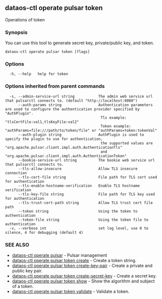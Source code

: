 ## dataos-ctl operate pulsar token

Operations of token

### Synopsis

You can use this tool to generate secret key, private/public key, and token.

```
dataos-ctl operate pulsar token [flags]
```

### Options

```
  -h, --help   help for token
```

### Options inherited from parent commands

```
  -s, --admin-service-url string           The admin web service url that pulsarctl connects to. (default "http://localhost:8080")
      --auth-params string                 Authentication parameters are used to configure the authentication provider specified by "AuthPlugin".
                                            Tls example: "tlsCertFile:val1,tlsKeyFile:val2"
                                            Token example: "authParams=file:///path/to/token/file" or "authParams=token:tokenVal"
      --auth-plugin string                 AuthPlugin is used to specify the plugin to use for authentication,
                                            the supported values are "org.apache.pulsar.client.impl.auth.AuthenticationTls"
                                            and "org.apache.pulsar.client.impl.auth.AuthenticationToken"
      --bookie-service-url string          The bookie web service url that pulsarctl connects to.
      --tls-allow-insecure                 Allow TLS insecure connection
      --tls-cert-file string               File path for TLS cert used for authentication
      --tls-enable-hostname-verification   Enable TLS hostname verification
      --tls-key-file string                File path for TLS key used for authentication
      --tls-trust-cert-path string         Allow TLS trust cert file path
      --token string                       Using the token to authentication
      --token-file string                  Using the token file to authentication
  -v, --verbose int                        set log level, use 0 to silence, 4 for debugging (default 4)
```

### SEE ALSO

* [dataos-ctl operate pulsar](dataos-ctl_operate_pulsar.md)	 - Pulsar management
* [dataos-ctl operate pulsar token create](dataos-ctl_operate_pulsar_token_create.md)	 - Create a token string.
* [dataos-ctl operate pulsar token create-key-pair](dataos-ctl_operate_pulsar_token_create-key-pair.md)	 - Create a private and public key pair.
* [dataos-ctl operate pulsar token create-secret-key](dataos-ctl_operate_pulsar_token_create-secret-key.md)	 - Create a secret key.
* [dataos-ctl operate pulsar token show](dataos-ctl_operate_pulsar_token_show.md)	 - Show the algorithm and subject of a token.
* [dataos-ctl operate pulsar token validate](dataos-ctl_operate_pulsar_token_validate.md)	 - Validate a token.

